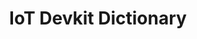 ---
title: "IoT Devkit Dictionary"
permalink: /docs/projects/devkit-dictionary/
redirect_to:
  - https://github.com/DevKitExamples/DevkitDictionary/blob/master/readme.md
excerpt: "Learn how to configure DevKit to use Azure Speech Service and Oxford dictionaries API."
header:
  overlay_image: /assets/images/projects-devkit-dictionary.png
  overlay_full: true
  teaser: /assets/images/projects-devkit-dictionary.png
icons:
  - url: /assets/images/icon-iot-hub.svg
    target: https://azure.microsoft.com/services/iot-hub/
    title: IoT Hub
  - url: /assets/images/icon-cognitive-services.svg
    target: https://azure.microsoft.com/services/cognitive-services/?v=17.29
    title: Cognitive Services
difficulty: MEDIUM
last_modified_at: 2019-04-26
---